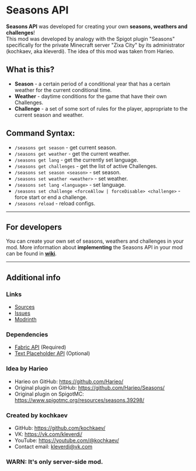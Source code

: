 # Seasons API

**Seasons API** was developed for creating your own **seasons, weathers and challenges**!<br>
This mod was developed by analogy with the Spigot plugin "Seasons" specifically for the private Minecraft server "Zixa City" by its administrator (kochkaev, aka kleverdi). The idea of this mod was taken from Harieo.

## What is this?
- **Season** - a certain period of a conditional year that has a certain weather for the current conditional time.
- **Weather** - daytime conditions for the game that have their own Challenges.
- **Challenge** - a set of some sort of rules for the player, appropriate to the current season and weather.

## Command Syntax:
- `/seasons get season` - get current season.
- `/seasons get weather` - get the current weather.
- `/seasons get lang` - get the currently set language.
- `/seasons get challenges` - get the list of active Challenges.
- `/seasons set season <season>` - set season.
- `/seasons set weather <weather>` - set weather.
- `/seasons set lang <language>` - set language.
- `/seasons set challenge <forceAllow | forceDisable> <challenge>` - force start or end a challenge.
- `/seasons reload` - reload configs.

***

## For developers
You can create your own set of seasons, weathers and challenges in your mod. More information about **implementing** the Seasons API in your mod can be found in **[wiki](https://github.com/kochkaev/seasons-api/wiki)**.

***

## Additional info
### Links
- [Sources](https://github.com/kochkaev/seasons-api)
- [Issues](https://github.com/kochkaev/seasons-api/issues)
- [Modrinth](https://modrinth.com/mod/seasons-api)
### Dependencies
- [Fabric API](https://modrinth.com/mod/fabric-api) (Required)
- [Text Placeholder API](https://modrinth.com/mod/placeholder-api) (Optional)
### Idea by Harieo
- Harieo on GitHub: https://github.com/Harieo/
- Original plugin on GitHub: https://github.com/Harieo/Seasons/
- Original plugin on SpigotMC: https://www.spigotmc.org/resources/seasons.39298/
### Created by kochkaev
- GitHub: https://github.com/kochkaev/
- VK: https://vk.com/kleverdi/
- YouTube: https://youtube.com/@kochkaev/
- Contact email: kleverdi@vk.com
### WARN: It's only server-side mod.
